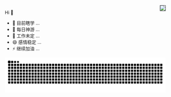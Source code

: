<img align="right" style="border: solid 1px #30363d" src="https://github-readme-stats.vercel.app/api?username=xxxcrel&show_icons=true&icon_color=6a11cb&text_color=f6d365&bg_color=320,00c6fb,005bea&hide_title=true" />

Hi 👋

- 🔭 目前瞎学 ...
- 🌱 每日神游 ...
- 🤔 工作未定 ...
- 😄 感情稳定 ...
- ⚡ 继续加油 ...

![](https://raw.githubusercontent.com/xxxcrel/xxxcrel/main/assets/github-contribution-grid-snake.svg)
